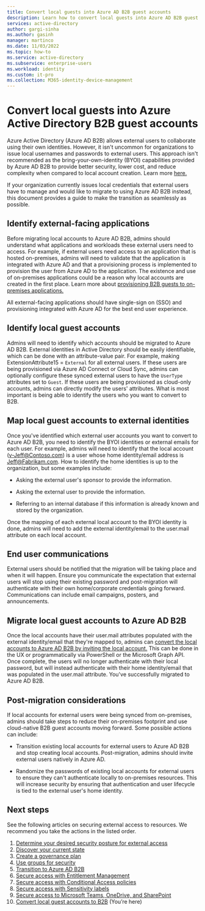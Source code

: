 ```yaml
---
title: Convert local guests into Azure AD B2B guest accounts
description: Learn how to convert local guests into Azure AD B2B guest accounts 
services: active-directory 
author: gargi-sinha
ms.author: gasinh
manager: martinco
ms.date: 11/03/2022
ms.topic: how-to
ms.service: active-directory
ms.subservice: enterprise-users
ms.workload: identity
ms.custom: it-pro
ms.collection: M365-identity-device-management
---
```


# Convert local guests into Azure Active Directory B2B guest accounts

Azure Active Directory (Azure AD B2B) allows external users to collaborate using their own identities. However, it isn't uncommon for organizations to issue local usernames and passwords to external users. This approach isn't recommended as the bring-your-own-identity (BYOI) capabilities provided
by Azure AD B2B to provide better security, lower cost, and reduce
complexity when compared to local account creation. Learn more
[here.](https://learn.microsoft.com/azure/active-directory/fundamentals/secure-external-access-resources)

If your organization currently issues local credentials that external users have to manage and would like to migrate to using Azure AD B2B instead, this document provides a guide to make the transition as seamlessly as possible.

## Identify external-facing applications

Before migrating local accounts to Azure AD B2B, admins should understand what applications and workloads these external users need to access. For example, if external users need access to an application that is hosted on-premises, admins will need to validate that the application is integrated with Azure AD and that a provisioning process is implemented to provision the user from Azure AD to the application.
The existence and use of on-premises applications could be a reason why local accounts are created in the first place. Learn more about
[provisioning B2B guests to on-premises
applications.](https://learn.microsoft.com/azure/active-directory/external-identities/hybrid-cloud-to-on-premises)

All external-facing applications should have single-sign on (SSO) and provisioning integrated with Azure AD for the best end user experience.

## Identify local guest accounts

Admins will need to identify which accounts should be migrated to Azure AD B2B. External identities in Active Directory should be easily identifiable, which can be done with an attribute-value pair. For example, making ExtensionAttribute15 = `External` for all external users. If these users are being provisioned via Azure AD Connect or Cloud Sync, admins can optionally configure these synced external users
to have the `UserType` attributes set to `Guest`. If these users are being
provisioned as cloud-only accounts, admins can directly modify the
users' attributes. What is most important is being able to identify the
users who you want to convert to B2B.

## Map local guest accounts to external identities

Once you've identified which external user accounts you want to
convert to Azure AD B2B, you need to identify the BYOI identities or external emails for each user. For example, admins will need to identify that the local account (v-Jeff@Contoso.com) is a user whose home identity/email address is Jeff@Fabrikam.com. How to identify the home identities is up to the organization, but some examples include:

- Asking the external user's sponsor to provide the information.

- Asking the external user to provide the information.

- Referring to an internal database if this information is already known and stored by the organization.

Once the mapping of each external local account to the BYOI identity is done, admins will need to add the external identity/email to the user.mail attribute on each local account.

## End user communications

External users should be notified that the migration will be taking place and when it will happen. Ensure you communicate the expectation that external users will stop using their existing password and post-migration will authenticate with their own home/corporate credentials going forward. Communications can include email campaigns, posters, and announcements.

## Migrate local guest accounts to Azure AD B2B

Once the local accounts have their user.mail attributes populated with the external identity/email that they're mapped to, admins can [convert the local accounts to Azure AD B2B by inviting the local account.](https://learn.microsoft.com/azure/active-directory/external-identities/invite-internal-users)
This can be done in the UX or programmatically via PowerShell or the Microsoft Graph API. Once complete, the users will no longer
authenticate with their local password, but will instead authenticate with their home identity/email that was populated in the user.mail attribute. You've successfully migrated to Azure AD B2B.

## Post-migration considerations

If local accounts for external users were being synced from on-premises, admins should take steps to reduce their on-premises footprint and use cloud-native B2B guest accounts moving forward. Some possible actions can include:

- Transition existing local accounts for external users to Azure AD B2B and stop creating local accounts. Post-migration, admins should invite external users natively in Azure AD.

- Randomize the passwords of existing local accounts for external users to ensure they can't authenticate locally to on-premises resources. This will increase security by ensuring that authentication and user lifecycle is tied to the external user's home identity.

## Next steps

See the following articles on securing external access to resources. We recommend you take the actions in the listed order.

1. [Determine your desired security posture for external access](1-secure-access-posture.md)
1. [Discover your current state](2-secure-access-current-state.md)
1. [Create a governance plan](3-secure-access-plan.md)
1. [Use groups for security](4-secure-access-groups.md)
1. [Transition to Azure AD B2B](5-secure-access-b2b.md)
1. [Secure access with Entitlement Management](6-secure-access-entitlement-managment.md)
1. [Secure access with Conditional Access policies](7-secure-access-conditional-access.md) 
1. [Secure access with Sensitivity labels](8-secure-access-sensitivity-labels.md)
1. [Secure access to Microsoft Teams, OneDrive, and SharePoint](9-secure-access-teams-sharepoint.md)
1. [Convert local guest accounts to B2B](10-secure-local-guest.md) (You’re here)
